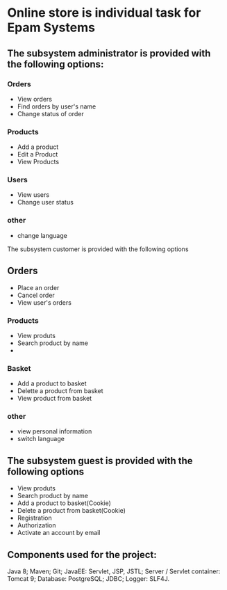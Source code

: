 # Online store is individual task for Epam Systems

## The subsystem administrator is provided with the following options:
### Orders
- View orders
- Find orders by user's name
- Change status of order

### Products
- Add a product
- Edit a Product
- View Products

### Users
- View users
- Change user status

### other
- change language

The subsystem customer is provided with the following options
## Orders
- Place an order
- Cancel order
- View user's orders

### Products
- View produts
- Search product by name
- 
### Basket
- Add a product to basket
- Delette a product from basket
- View product from basket

### other
- view personal information
- switch language

## The subsystem guest is provided with the following options

- View produts
- Search product by name
- Add a product to basket(Cookie)
- Delete a product from basket(Cookie)
- Registration
- Authorization
- Activate an account by email

## Components used for the project:

Java 8;
Maven;
Git;
JavaEE: Servlet, JSP, JSTL;
Server / Servlet container: Tomcat 9;
Database: PostgreSQL;
JDBC;
Logger: SLF4J.







